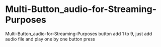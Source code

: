 # Multi-Button_audio-for-Streaming-Purposes
Multi-Button_audio-for-Streaming-Purposes button add 1 to 9, just add audio file and play one by one button press
